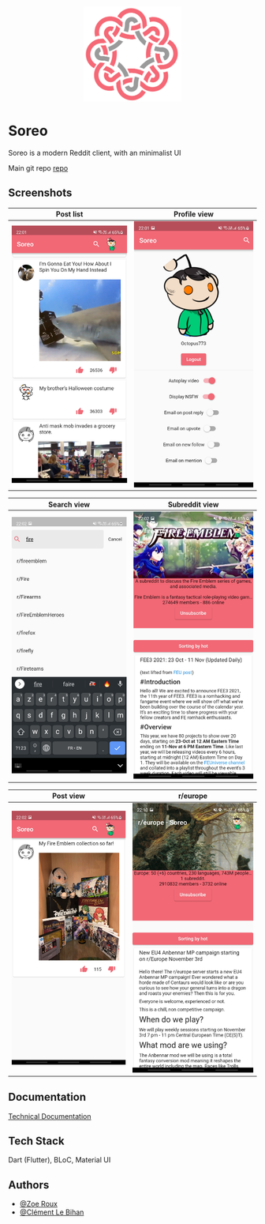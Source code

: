 <p align="center">
  <img src="./assets/logo.png" width="200">
  </p>


# Soreo

Soreo is a modern Reddit client, with an minimalist UI

Main git repo [repo](https://github.com/Octopus773/Soreo)

## Screenshots

Post list                                             |  Profile view
:----------------------------------------------------:|:-------------------------------------------------------:
![App Screenshot](assets/ScreenShots/post_list.jpg)  |  ![App Screenshot](assets/ScreenShots/profile_view.jpg)

Search view                                           |  Subreddit view
------------------------------------------------------|---------------------------------------------------------
![App Screenshot](assets/ScreenShots/search_view.jpg) |  ![App Screenshot](assets/ScreenShots/subreddit_view.jpg)

Post view                                             |  r/europe
:----------------------------------------------------:|:-------------------------------------------------------:
![App Screenshot](assets/ScreenShots/post_view.jpg)   |  ![App Screenshot](assets/ScreenShots/eu_subreddit_view.jpg)

## Documentation

[Technical Documentation](https://octopus773.github.io/Soreo/)


## Tech Stack

Dart (Flutter), BLoC, Material UI

## Authors

- [@Zoe Roux](https://www.github.com/AnonymusRaccoon)
- [@Clément Le Bihan](https://www.github.com/Octopus773)
